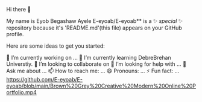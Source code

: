 Hi there 👋

My name is Eyob Begashaw Ayele
E-eyoab/E-eyoab** is a ✨ _special_ ✨ repository because it's 'README.md'(this file) appears on your GitHub profile.

Here are some ideas to get you started:

🔭 I’m currently working on ...
🌱 I’m currently learning DebreBrehan Universtiy.
👯 I’m looking to collaborate on 
🤔 I’m looking for help with ...
💬 Ask me about ...
📫 How to reach me: ...
😄 Pronouns: ...
⚡ Fun fact: ...
https://github.com/E-eyoab/E-eyoab/blob/main/Brown%20Grey%20Creative%20Modern%20Online%20Portfolio.mp4
